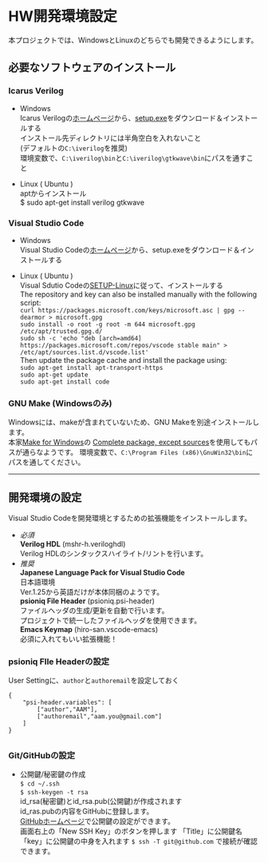 # HW開発環境設定
本プロジェクトでは、WindowsとLinuxのどちらでも開発できるようにします。

## 必要なソフトウェアのインストール
### Icarus Verilog
* Windows  
Icarus Verilogの[ホームページ](http://bleyer.org/icarus/ "Icarus Verilog")から、[setup.exe](http://bleyer.org/icarus/iverilog-10.1.1-x64_setup.exe "iverilog-10.1.1-x64_setup.exe")をダウンロード＆インストールする  
インストール先ディレクトリには半角空白を入れないこと  
(デフォルトの`C:\iverilog`を推奨)  
環境変数で、`C:\iverilog\bin`と`C:\iverilog\gtkwave\bin`にパスを通すこと

* Linux ( Ubuntu )  
aptからインストール  
    $ sudo apt-get install verilog gtkwave  

### Visual Studio Code
* Windows  
Visual Studio Codeの[ホームページ](https://code.visualstudio.com/ "VS Code")から、setup.exeをダウンロード＆インストールする  

* Linux ( Ubuntu )  
Visual Sdutio Codeの[SETUP-Linux](https://code.visualstudio.com/docs/setup/linux "SETUP-Linux")に従って、インストールする  
The repository and key can also be installed manually with the following script:  
`curl https://packages.microsoft.com/keys/microsoft.asc | gpg --dearmor > microsoft.gpg  `  
`sudo install -o root -g root -m 644 microsoft.gpg /etc/apt/trusted.gpg.d/`  
`sudo sh -c 'echo "deb [arch=amd64] https://packages.microsoft.com/repos/vscode stable main" > /etc/apt/sources.list.d/vscode.list'  `  
Then update the package cache and install the package using:  
`sudo apt-get install apt-transport-https`  
`sudo apt-get update`  
`sudo apt-get install code`  

### GNU Make (Windowsのみ)
Windowsには、makeが含まれていないため、GNU Makeを別途インストールします。  
本家[Make for Windows](http://gnuwin32.sourceforge.net/packages/make.htm "Make for Windows")の
[Complete package, except sources](http://gnuwin32.sourceforge.net/downlinks/make.php "")を使用してもパスが通らなようです。 
環境変数で、`C:\Program Files (x86)\GnuWin32\bin`にパスを通してください。


---
## 開発環境の設定
Visual Studio Codeを開発環境とするための拡張機能をインストールします。
* *必須*  
**Verilog HDL**  (mshr-h.veriloghdl)  
Verilog HDLのシンタックスハイライト/リントを行います。
* *推奨*  
**Japanese Language Pack for Visual Studio Code**  
日本語環境  
Ver.1.25から英語だけが本体同梱のようです。  
**psioniq File Header**  (psioniq.psi-header)  
ファイルヘッダの生成/更新を自動で行います。  
プロジェクトで統一したファイルヘッダを使用できます。  
**Emacs Keymap** (hiro-san.vscode-emacs)  
必須に入れてもいい拡張機能！

### psioniq FIle Headerの設定  
User Settingに、`author`と`authoremail`を設定しておく  

    {
        "psi-header.variables": [
            ["author","AAM"],
            ["authoremail","aam.you@gmail.com"]
        ]
    }

## 

### Git/GitHubの設定 ###
* 公開鍵/秘密鍵の作成  
`$ cd ~/.ssh`  
`$ ssh-keygen -t rsa`  
id_rsa(秘密鍵)とid_rsa.pub(公開鍵)が作成されます  
id_ras.pubの内容をGitHubに登録します。  
[GitHubホームページ](https://github.com/settings/ssh "GitHub")で公開鍵の設定ができます。  
画面右上の「New SSH Key」のボタンを押します
「Title」に公開鍵名「key」に公開鍵の中身を入れます
`$ ssh -T git@github.com`
で接続が確認できます。